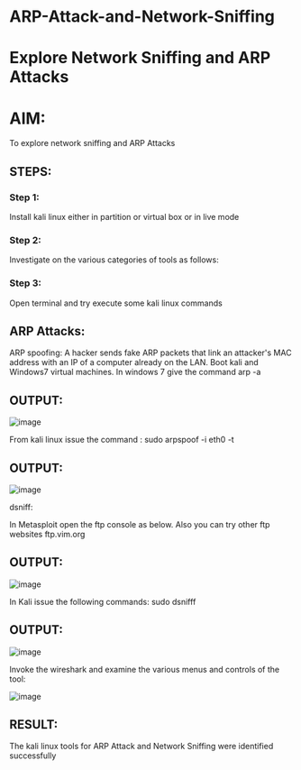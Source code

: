 # ARP-Attack-and-Network-Sniffing
# Explore Network Sniffing and ARP Attacks

# AIM:

To explore network sniffing and ARP Attacks

## STEPS:

### Step 1:

Install kali linux either in partition or virtual box or in live mode

### Step 2:

Investigate on the various categories of tools as follows:


### Step 3:
Open terminal and try execute some kali linux commands

## ARP Attacks:  
ARP spoofing: A hacker sends fake ARP packets that link an attacker's MAC address with an IP of a computer already on the LAN. 
Boot kali and Windows7 virtual machines.
In windows 7 give the command arp -a
## OUTPUT:

![image](https://github.com/manikandan26052004/ARP-Attack-and-Network-Sniffing/assets/121999845/83b6a08c-34ba-4f1b-8f73-9bd59861b188)


From kali linux issue the command :
sudo arpspoof -i eth0 -t <target system> <gateway>
## OUTPUT:
![image](https://github.com/manikandan26052004/ARP-Attack-and-Network-Sniffing/assets/121999845/ce630157-cffe-419d-af72-060ac3c4afae)


 dsniff:



In Metasploit open the ftp console as below. Also you can try other ftp websites ftp.vim.org
## OUTPUT:

![image](https://github.com/manikandan26052004/ARP-Attack-and-Network-Sniffing/assets/121999845/a7e6e111-e692-485b-aec2-83a4a8896ca0)



In Kali issue the following commands:
sudo dsnifff
## OUTPUT:

![image](https://github.com/manikandan26052004/ARP-Attack-and-Network-Sniffing/assets/121999845/20a374ff-9211-451e-bd62-668827ecc69e)


Invoke the wireshark and examine the various menus  and controls of the tool:

![image](https://github.com/manikandan26052004/ARP-Attack-and-Network-Sniffing/assets/121999845/4336abd3-0507-4d00-aec2-653d78de7f24)


## RESULT:
The kali linux tools for ARP Attack and Network Sniffing were identified successfully
